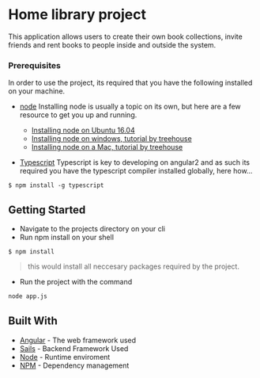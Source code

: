 # Home library project

This application allows users to create their own book collections, invite friends and rent books to people inside and outside the system.
### Prerequisites

In order to use the project, its required that you have the following installed on your machine.

- [node](http://nodejs.org)
  Installing node is usually a topic on its own, but here are a few resource to get you up and running.
  - [Installing node on Ubuntu 16.04](https://www.digitalocean.com/community/tutorials/how-to-install-node-js-on-ubuntu-16-04)
  - [Installing node on windows, tutorial by treehouse](http://blog.teamtreehouse.com/install-node-js-npm-windows)
  - [Installing node on a Mac, tutorial by treehouse](http://blog.teamtreehouse.com/install-node-js-npm-mac)

- [Typescript](http://www.typescriptlang.org)
  Typescript is key to developing on angular2 and as such its required you have the typescript compiler installed globally, here how...
```
$ npm install -g typescript
```

## Getting Started

- Navigate to the projects directory on your cli
- Run npm install on your shell

``` shell
$ npm install

```
> this would install all neccesary packages required by the project.
- Run the project with the command
```bash
node app.js
```

## Built With

* [Angular](https://angular.io/) - The web framework used
* [Sails](http://sailsjs.org) - Backend Framework Used
* [Node](https://nodejs.org) - Runtime enviroment
* [NPM](https://npmjs.com) - Dependency management
